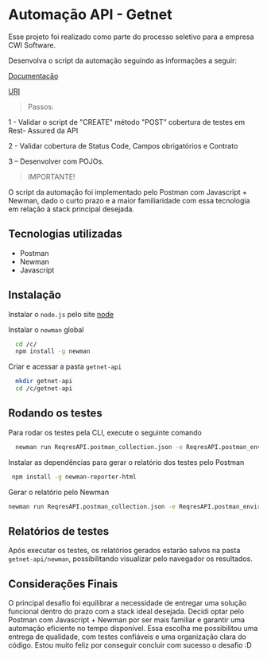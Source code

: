 
# Automação API - Getnet

Esse projeto foi realizado como parte do processo seletivo para a empresa CWI Software.


Desenvolva o script da automação seguindo as informações a seguir:

[Documentação](https://reqres.in/)

[URI](https://reqres.in/api/)


> Passos:

1 - Validar o script de "CREATE" método "POST” cobertura de testes em Rest-
Assured da API

2 - Validar cobertura de Status Code, Campos obrigatórios e Contrato

3 – Desenvolver com POJOs.


> IMPORTANTE!

O script da automação foi implementado pelo Postman com Javascript + Newman, dado o curto prazo e a maior familiaridade com essa tecnologia em relação à stack principal desejada.



## Tecnologias utilizadas

- Postman
- Newman
- Javascript


## Instalação

Instalar o `node.js` pelo site
[node](https://nodejs.org/pt)

Instalar o `newman` global
```bash
  cd /c/
  npm install -g newman
```     
Criar e acessar a pasta `getnet-api`
```bash
  mkdir getnet-api
  cd /c/getnet-api
```


## Rodando os testes

Para rodar os testes pela CLI, execute o seguinte comando

```bash
  newman run ReqresAPI.postman_collection.json -e ReqresAPI.postman_environment.json -r cli
```
Instalar as dependências para gerar o relatório dos testes pelo Postman
```bash
 npm install -g newman-reporter-html
```
Gerar o relatório pelo Newman
```bash
newman run ReqresAPI.postman_collection.json -e ReqresAPI.postman_environment.json -r cli, htmlextra
```


## Relatórios de testes

Após executar os testes, os relatórios gerados estarão salvos na pasta `getnet-api/newman`, possibilitando visualizar pelo navegador os resultados.


## Considerações Finais

O principal desafio foi equilibrar a necessidade de entregar uma solução funcional dentro do prazo com a stack ideal desejada. Decidi optar pelo Postman com Javascript + Newman por ser mais familiar e garantir uma automação eficiente no tempo disponível. Essa escolha me possibilitou uma entrega de qualidade, com testes confiáveis e uma organização clara do código. Estou muito feliz por conseguir concluir com sucesso o desafio :D




